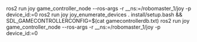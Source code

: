 ros2 run joy game_controller_node --ros-args -r __ns:=/robomaster_1/joy -p device_id:=0
ros2 run joy joy_enumerate_devices
. install/setup.bash && SDL_GAMECONTROLLERCONFIG=$(cat gamecontrollerdb.txt) ros2 run joy game_controller_node --ros-args -r __ns:=/robomaster_1/joy -p device_id:=0
